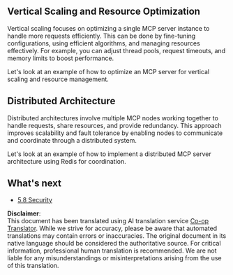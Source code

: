 <!--
CO_OP_TRANSLATOR_METADATA:
{
  "original_hash": "cd973a4e381337c6a3ac2443e7548e63",
  "translation_date": "2025-07-14T02:26:30+00:00",
  "source_file": "05-AdvancedTopics/mcp-scaling/README.md",
  "language_code": "en"
}
-->
## Vertical Scaling and Resource Optimization

Vertical scaling focuses on optimizing a single MCP server instance to handle more requests efficiently. This can be done by fine-tuning configurations, using efficient algorithms, and managing resources effectively. For example, you can adjust thread pools, request timeouts, and memory limits to boost performance.

Let's look at an example of how to optimize an MCP server for vertical scaling and resource management.

## Distributed Architecture

Distributed architectures involve multiple MCP nodes working together to handle requests, share resources, and provide redundancy. This approach improves scalability and fault tolerance by enabling nodes to communicate and coordinate through a distributed system.

Let's look at an example of how to implement a distributed MCP server architecture using Redis for coordination.

## What's next

- [5.8 Security](../mcp-security/README.md)

**Disclaimer**:  
This document has been translated using AI translation service [Co-op Translator](https://github.com/Azure/co-op-translator). While we strive for accuracy, please be aware that automated translations may contain errors or inaccuracies. The original document in its native language should be considered the authoritative source. For critical information, professional human translation is recommended. We are not liable for any misunderstandings or misinterpretations arising from the use of this translation.
